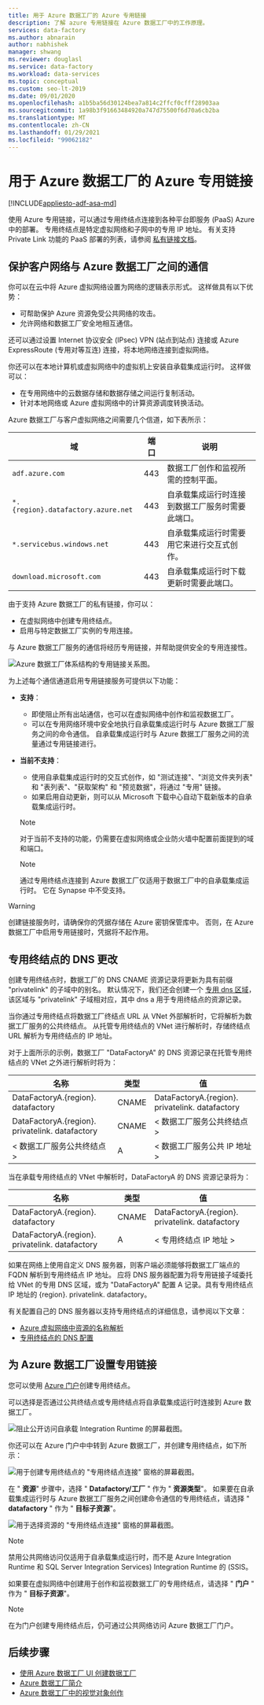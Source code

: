 ```yaml
---
title: 用于 Azure 数据工厂的 Azure 专用链接
description: 了解 azure 专用链接在 Azure 数据工厂中的工作原理。
services: data-factory
ms.author: abnarain
author: nabhishek
manager: shwang
ms.reviewer: douglasl
ms.service: data-factory
ms.workload: data-services
ms.topic: conceptual
ms.custom: seo-lt-2019
ms.date: 09/01/2020
ms.openlocfilehash: a1b5ba56d30124bea7a814c2ffcf0cfff28903aa
ms.sourcegitcommit: 1a98b3f91663484920a747d75500f6d70a6cb2ba
ms.translationtype: MT
ms.contentlocale: zh-CN
ms.lasthandoff: 01/29/2021
ms.locfileid: "99062182"
---
```

# <a name="azure-private-link-for-azure-data-factory"></a>用于 Azure 数据工厂的 Azure 专用链接

[!INCLUDE[appliesto-adf-asa-md](includes/appliesto-adf-xxx-md.md)]

使用 Azure 专用链接，可以通过专用终结点连接到各种平台即服务 (PaaS) Azure 中的部署。 专用终结点是特定虚拟网络和子网中的专用 IP 地址。 有关支持 Private Link 功能的 PaaS 部署的列表，请参阅 [私有链接文档](../private-link/index.yml)。 

## <a name="secure-communication-between-customer-networks-and-azure-data-factory"></a>保护客户网络与 Azure 数据工厂之间的通信 
你可以在云中将 Azure 虚拟网络设置为网络的逻辑表示形式。 这样做具有以下优势：
* 可帮助保护 Azure 资源免受公共网络的攻击。
* 允许网络和数据工厂安全地相互通信。 

还可以通过设置 Internet 协议安全 (IPsec) VPN (站点到站点) 连接或 Azure ExpressRoute (专用对等互连) 连接，将本地网络连接到虚拟网络。 

你还可以在本地计算机或虚拟网络中的虚拟机上安装自承载集成运行时。 这样做可以：
* 在专用网络中的云数据存储和数据存储之间运行复制活动。
* 针对本地网络或 Azure 虚拟网络中的计算资源调度转换活动。 

Azure 数据工厂与客户虚拟网络之间需要几个信道，如下表所示：

| 域 | 端口 | 说明 |
| ---------- | -------- | --------------- |
| `adf.azure.com` | 443 | 数据工厂创作和监视所需的控制平面。 |
| `*.{region}.datafactory.azure.net` | 443 | 自承载集成运行时连接到数据工厂服务时需要此端口。 |
| `*.servicebus.windows.net` | 443 | 自承载集成运行时需要用它来进行交互式创作。 |
| `download.microsoft.com` | 443 | 自承载集成运行时下载更新时需要此端口。 |

由于支持 Azure 数据工厂的私有链接，你可以：
* 在虚拟网络中创建专用终结点。
* 启用与特定数据工厂实例的专用连接。 

与 Azure 数据工厂服务的通信将经历专用链接，并帮助提供安全的专用连接性。 

![Azure 数据工厂体系结构的专用链接关系图。](./media/data-factory-private-link/private-link-architecture.png)

为上述每个通信通道启用专用链接服务可提供以下功能：
- **支持**：
   - 即使阻止所有出站通信，也可以在虚拟网络中创作和监视数据工厂。
   - 可以在专用网络环境中安全地执行自承载集成运行时与 Azure 数据工厂服务之间的命令通信。 自承载集成运行时与 Azure 数据工厂服务之间的流量通过专用链接进行。 
- **当前不支持**：
   - 使用自承载集成运行时的交互式创作，如 "测试连接"、"浏览文件夹列表" 和 "表列表"、"获取架构" 和 "预览数据"，将通过 "专用" 链接。
   - 如果启用自动更新，则可以从 Microsoft 下载中心自动下载新版本的自承载集成运行时。

   > [!NOTE]
   > 对于当前不支持的功能，仍需要在虚拟网络或企业防火墙中配置前面提到的域和端口。 

   > [!NOTE]
   > 通过专用终结点连接到 Azure 数据工厂仅适用于数据工厂中的自承载集成运行时。 它在 Synapse 中不受支持。

> [!WARNING]
> 创建链接服务时，请确保你的凭据存储在 Azure 密钥保管库中。 否则，在 Azure 数据工厂中启用专用链接时，凭据将不起作用。

## <a name="dns-changes-for-private-endpoints"></a>专用终结点的 DNS 更改
创建专用终结点时，数据工厂的 DNS CNAME 资源记录将更新为具有前缀 "privatelink" 的子域中的别名。 默认情况下，我们还会创建一个 [专用 dns 区域](../dns/private-dns-overview.md)，该区域与 "privatelink" 子域相对应，其中 dns a 用于专用终结点的资源记录。

当你通过专用终结点将数据工厂终结点 URL 从 VNet 外部解析时，它将解析为数据工厂服务的公共终结点。 从托管专用终结点的 VNet 进行解析时，存储终结点 URL 解析为专用终结点的 IP 地址。

对于上面所示的示例，数据工厂 "DataFactoryA" 的 DNS 资源记录在托管专用终结点的 VNet 之外进行解析时将为：

| 名称 | 类型 | 值 |
| ---------- | -------- | --------------- |
| DataFactoryA.{region}. datafactory | CNAME   | DataFactoryA.{region}. privatelink. datafactory |
| DataFactoryA.{region}. privatelink. datafactory | CNAME   | < 数据工厂服务公共终结点 > |
| < 数据工厂服务公共终结点 >  | A | < 数据工厂服务公共 IP 地址 > |

当在承载专用终结点的 VNet 中解析时，DataFactoryA 的 DNS 资源记录将为：

| 名称 | 类型 | 值 |
| ---------- | -------- | --------------- |
| DataFactoryA.{region}. datafactory | CNAME   | DataFactoryA.{region}. privatelink. datafactory |
| DataFactoryA.{region}. privatelink. datafactory   | A | < 专用终结点 IP 地址 > |

如果在网络上使用自定义 DNS 服务器，则客户端必须能够将数据工厂端点的 FQDN 解析到专用终结点 IP 地址。 应将 DNS 服务器配置为将专用链接子域委托给 VNet 的专用 DNS 区域，或为 "DataFactoryA" 配置 A 记录。具有专用终结点 IP 地址的 {region}. privatelink. datafactory。

有关配置自己的 DNS 服务器以支持专用终结点的详细信息，请参阅以下文章：
- [Azure 虚拟网络中资源的名称解析](../virtual-network/virtual-networks-name-resolution-for-vms-and-role-instances.md#name-resolution-that-uses-your-own-dns-server)
- [专用终结点的 DNS 配置](../private-link/private-endpoint-overview.md#dns-configuration)


## <a name="set-up-private-link-for-azure-data-factory"></a>为 Azure 数据工厂设置专用链接
您可以使用 [Azure 门户](../private-link/create-private-endpoint-portal.md)创建专用终结点。

可以选择是否通过公共终结点或专用终结点将自承载集成运行时连接到 Azure 数据工厂。 

![阻止公开访问自承载 Integration Runtime 的屏幕截图。](./media/data-factory-private-link/disable-public-access-shir.png)


你还可以在 Azure 门户中中转到 Azure 数据工厂，并创建专用终结点，如下所示：

![用于创建专用终结点的 "专用终结点连接" 窗格的屏幕截图。](./media/data-factory-private-link/create-private-endpoint.png)

在 " **资源**" 步骤中，选择 " **Datafactory/工厂** " 作为 " **资源类型**"。 如果要在自承载集成运行时与 Azure 数据工厂服务之间创建命令通信的专用终结点，请选择 " **datafactory** " 作为 " **目标子资源**"。

![用于选择资源的 "专用终结点连接" 窗格的屏幕截图。](./media/data-factory-private-link/private-endpoint-resource.png)

> [!NOTE]
> 禁用公共网络访问仅适用于自承载集成运行时，而不是 Azure Integration Runtime 和 SQL Server Integration Services) Integration Runtime 的 (SSIS。

如果要在虚拟网络中创建用于创作和监视数据工厂的专用终结点，请选择 " **门户** " 作为 " **目标子资源**"。

> [!NOTE]
> 在为门户创建专用终结点后，仍可通过公共网络访问 Azure 数据工厂门户。

## <a name="next-steps"></a>后续步骤

- [使用 Azure 数据工厂 UI 创建数据工厂](quickstart-create-data-factory-portal.md)
- [Azure 数据工厂简介](introduction.md)
- [Azure 数据工厂中的视觉对象创作](author-visually.md)